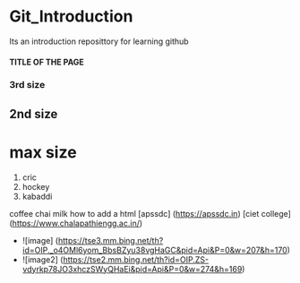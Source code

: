 # Git_Introduction
Its an introduction reposittory for learning github

#### TITLE OF THE PAGE
### 3rd size
## 2nd size
# max size


1. cric
2. hockey
3. kabaddi


 coffee
 chai
 milk
how to add a html [apssdc] (https://apssdc.in)
[ciet college] (https://www.chalapathiengg.ac.in/)

- ![image] (https://tse3.mm.bing.net/th?id=OIP._o4OMl6yom_BbsBZyu38vgHaGC&pid=Api&P=0&w=207&h=170)
- ![image2] (https://tse2.mm.bing.net/th?id=OIP.ZS-vdyrkp78JO3xhczSWyQHaEi&pid=Api&P=0&w=274&h=169)
